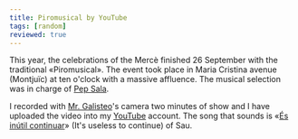 ```yaml
---
title: Piromusical by YouTube
tags: [random]
reviewed: true
---
```

This year, the celebrations of the Mercè finished 26 September with the traditional «Piromusical». The event took place in Maria Cristina avenue (Montjuïc) at ten o'clock with a massive affluence. The musical selection was in charge of [Pep Sala](http://www.pepsala.com/).

I recorded with [Mr. Galisteo](http://spaces.msn.com/members/galisteo23/)'s camera two minutes of show and I have uploaded the video into my [YouTube](http://www.youtube.com/) account. The song that sounds is «[És inútil continuar](http://www.2famouslyrics.com/s/sau/es-inutil-continuar.html)» (It's useless to continue) of Sau.  

